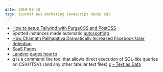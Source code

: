 ```yaml
---
date: 2019-08-10
tags: journal aws marketing javascript devop sql
---
```


* [How to setup Tailwind with PurgeCSS and PostCSS](https://flaviocopes.com/tailwind-setup/)
* Spotted instances made automatic [autospotting](https://autospotting.org/)
* [How Chamath Palihapitiya Dramatically Increased Facebook User Retention](http://www.reapdigital.com/blog/how-chamath-palihapitiya-dramatically-increased-facebook-user-retention/)
* [SaaS Pages](https://saaspages.xyz/)
* [Landing pages how to](https://www.julian.com/guide/growth/landing-pages)
* q is a command line tool that allows direct execution of SQL-like queries on CSVs/TSVs (and any other tabular text files) [q - Text as Data](http://harelba.github.io/q/index.html)